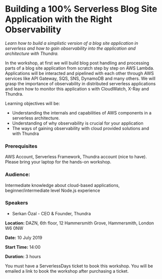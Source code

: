 # Building a 100% Serverless Blog Site Application with the Right Observability

*Learn how to build a simplistic version of a blog site application in serverless and how to gain observability into the application and architecture with Thundra.*

In the workshop, at first we will build blog post handling and processing parts of a blog site application from scratch step by step on AWS Lambda. Applications will be interacted and pipelined with each other through AWS services like API Gateway, SQS, SNS, DynamoDB and many others. We will grasp the importance of observability in distributed serverless applications and learn how to monitor this application s with CloudWatch, X-Ray and Thundra.

Learning objectives will be:

- Understanding the internals and capabilities of AWS components in a serverless architecture.
- Understanding of why observability is crucial for your application
- The ways of gaining observability with cloud provided solutions and with Thundra

### Prerequisites

AWS Account, Serverless Framework, Thundra account (nice to have). Please bring your laptop for the hands-on workshop.

### Audience:

Intermediate knowledge about cloud-based applications, beginner/intermediate level Node.js experience

### Speakers

- Serkan Özal - CEO & Founder, Thundra

**Location:** DAZN, 6th floor, 12 Hammersmith Grove, Hammersmith, London W6 0NW

**Date:** 10 July 2019

**Start Time:** 14:00

**Duration:** 3 hours

You must have a ServerlessDays ticket to book this workshop. You will be emailed a link to book the workshop after purchasing a ticket. 
